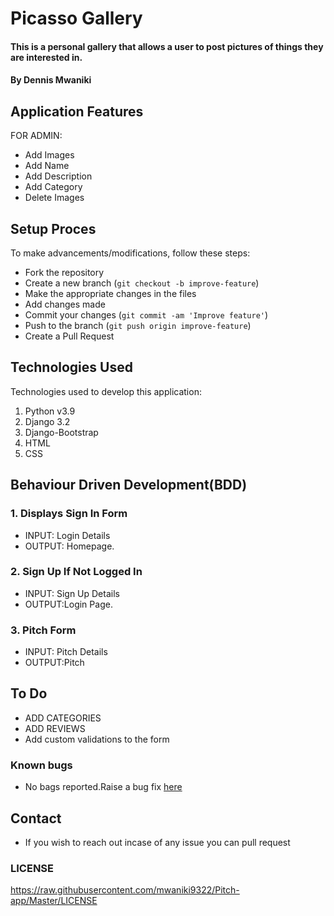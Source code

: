 # Picasso Gallery
#### This is a personal gallery that allows a user to post pictures of things they are interested in.
#### By Dennis Mwaniki


## Application Features
FOR ADMIN:
* Add Images
* Add Name
* Add Description
* Add Category
* Delete Images

## Setup Proces
To make advancements/modifications, follow these steps:

- Fork the repository
- Create a new branch (`git checkout -b improve-feature`)
- Make the appropriate changes in the files
- Add changes made
- Commit your changes (`git commit -am 'Improve feature'`)
- Push to the branch (`git push origin improve-feature`)
- Create a Pull Request 

## Technologies Used
Technologies used to develop this application:

1. Python v3.9
2. Django 3.2
3. Django-Bootstrap
4. HTML 
5. CSS


## Behaviour Driven Development(BDD)
### 1. Displays Sign In Form
* INPUT: Login Details
* OUTPUT: Homepage.

### 2. Sign Up If Not Logged In
* INPUT: Sign Up Details
* OUTPUT:Login Page. 

### 3. Pitch Form
* INPUT: Pitch Details
* OUTPUT:Pitch 

## To Do
* ADD CATEGORIES
* ADD REVIEWS
* Add custom validations to the form

### Known bugs
* No bags reported.Raise a bug fix [here](https://github.com/mwaniki9322/Pitch-app.git)

## Contact
* If you wish to reach out incase of any issue you can pull request

### LICENSE
https://raw.githubusercontent.com/mwaniki9322/Pitch-app/Master/LICENSE